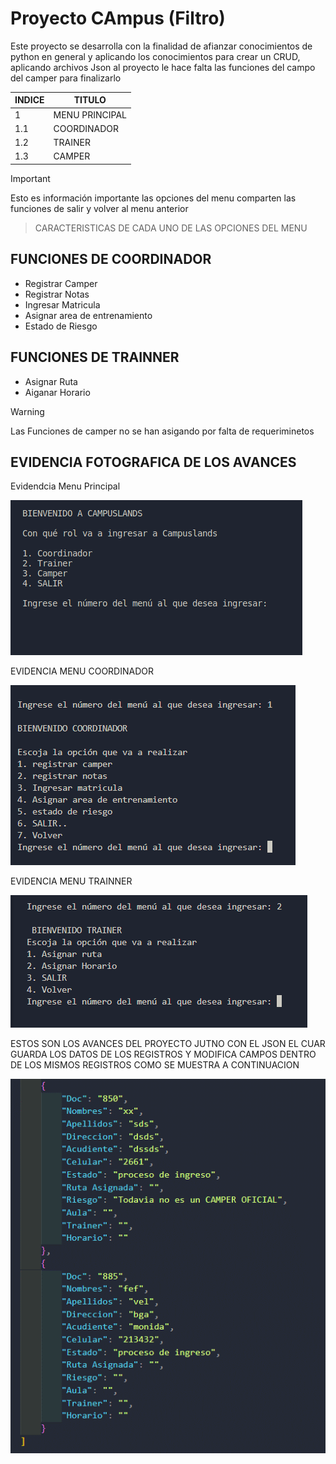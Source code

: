 # Proyecto CAmpus (Filtro) 
Este proyecto se desarrolla con la finalidad de afianzar conocimientos de python en general y aplicando los conocimientos para crear un CRUD, aplicando archivos Json
al proyecto le hace falta las funciones del campo del camper para finalizarlo 

|  INDICE  |  TITULO  |
|--|--|
| 1 | MENU PRINCIPAL | 
|1.1| COORDINADOR    |
|1.2| TRAINER        |
|1.3| CAMPER         |

> [!IMPORTANT]  
> Esto es información importante las opciones del menu comparten las funciones de salir y volver al menu anterior

>CARACTERISTICAS DE CADA UNO DE LAS OPCIONES DEL MENU

## FUNCIONES DE COORDINADOR
- Registrar Camper
- Registrar Notas
- Ingresar Matricula
- Asignar area de entrenamiento
- Estado de Riesgo

## FUNCIONES DE TRAINNER
- Asignar Ruta
- Aiganar Horario

> [!WARNING]  
> Las Funciones de camper no se han asigando por falta de requeriminetos

## EVIDENCIA FOTOGRAFICA DE LOS AVANCES
Evidendcia Menu Principal


![PANTALLAZO MENU GENERAL](./PANTALLAZO1.png)

EVIDENCIA MENU COORDINADOR


![PANTALLAZO MENU GENERAL](./pantallazo2.png)

EVIDENCIA MENU TRAINNER

![PANTALLAZO MENU GENERAL](./pantallazo3.png)


ESTOS SON LOS AVANCES DEL PROYECTO JUTNO CON EL JSON EL CUAR GUARDA LOS DATOS DE LOS REGISTROS Y MODIFICA CAMPOS DENTRO DE LOS MISMOS REGISTROS 
COMO SE MUESTRA  A CONTINUACION



![PANTALLAZO MENU GENERAL](./pantallazo4.png)


